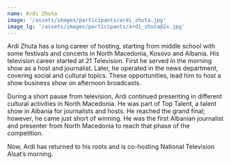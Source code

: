 ```yaml
---
name: Ardi Zhuta
image: '/assets/images/participants/ardi_zhuta.jpg'
image_lg: '/assets/images/participants/ardi_zhuta@2x.jpg'
---
```


Ardi Zhuta has a long career of hosting, starting from middle school with some festivals and concerts in North Macedonia, Kosovo and Albania. His television career started at 21 Television. First he served in the morning show as a host and journalist. Later, he operated in the news department, covering social and cultural topics. These opportunities, lead him to host a show business show on afternoon broadcasts. 

During a short pause from television, Ardi continued presenting in different cultural activities in North Macedonia. He was part of Top Talent, a talent show in Albania for journalists and hosts. He reached the grand final; however, he came just short of winning. He was the first Albanian journalist and presenter from North Macedonia to reach that phase of the competition. 

Now, Ardi has returned to his roots and is co-hosting National Television Alsat’s morning. 